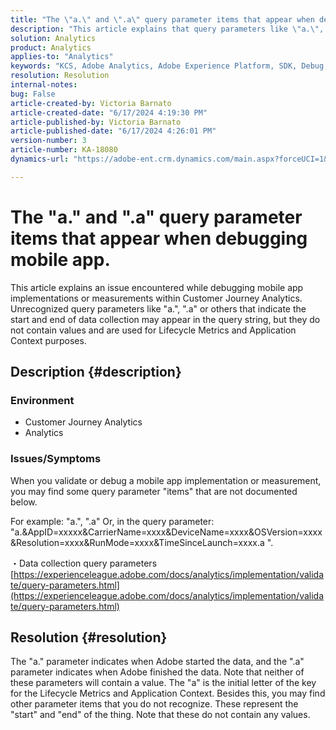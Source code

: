 ```yaml
---
title: "The \"a.\" and \".a\" query parameter items that appear when debugging mobile app."
description: "This article explains that query parameters like \"a.\", \".a\" seen while debugging mobile app implementations in CJA are part of Adobe data collection process."
solution: Analytics
product: Analytics
applies-to: "Analytics"
keywords: "KCS, Adobe Analytics, Adobe Experience Platform, SDK, Debug, Query Parameters"
resolution: Resolution
internal-notes: 
bug: False
article-created-by: Victoria Barnato
article-created-date: "6/17/2024 4:19:30 PM"
article-published-by: Victoria Barnato
article-published-date: "6/17/2024 4:26:01 PM"
version-number: 3
article-number: KA-18080
dynamics-url: "https://adobe-ent.crm.dynamics.com/main.aspx?forceUCI=1&pagetype=entityrecord&etn=knowledgearticle&id=f783205d-c52c-ef11-840a-6045bd026b83"

---
```

# The "a." and ".a" query parameter items that appear when debugging mobile app.


This article explains an issue encountered while debugging mobile app implementations or measurements within Customer Journey Analytics. Unrecognized query parameters like "a.", ".a" or others that indicate the start and end of data collection may appear in the query string, but they do not contain values and are used for Lifecycle Metrics and Application Context purposes.

## Description {#description}


### <b>Environment</b>

- Customer Journey Analytics
- Analytics




### <b>Issues/Symptoms</b>

When you validate or debug a mobile app implementation or measurement, you may find some query parameter "items" that are not documented below.

For example: "a.", ".a" Or, in the query parameter: "a.&AppID=xxxxx&CarrierName=xxxx&DeviceName=xxxx&OSVersion=xxxx&Resolution=xxxx&RunMode=xxxx&TimeSinceLaunch=xxxx.a ".

・Data collection query parameters
[https://experienceleague.adobe.com/docs/analytics/implementation/validate/query-parameters.html](https://experienceleague.adobe.com/docs/analytics/implementation/validate/query-parameters.html)




## Resolution {#resolution}


The "a." parameter indicates when Adobe started the data, and the ".a" parameter indicates when Adobe finished the data. Note that neither of these parameters will contain a value. The "a" is the initial letter of the key for the Lifecycle Metrics and Application Context. Besides this, you may find other parameter items that you do not recognize. These represent the "start" and "end" of the thing. Note that these do not contain any values.
